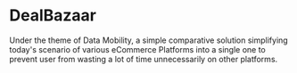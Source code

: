 # DealBazaar
Under the theme of Data Mobility, a simple comparative solution simplifying today's scenario of various eCommerce Platforms into a single one to prevent user from wasting a lot of time unnecessarily on other platforms.
